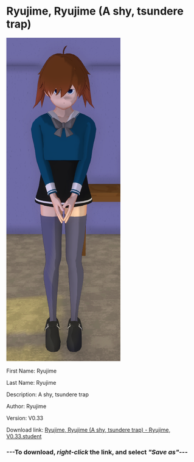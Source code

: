 # Ryujime, Ryujime (A shy, tsundere trap)

<img src = "https://raw.githubusercontent.com/Arbiter1223/Daigaku-Gurashi-Custom-Students/master/Students/Files/Ryujime%2C%20Ryujime%20(A%20shy%2C%20tsundere%20trap).png">

First Name: Ryujime

Last Name: Ryujime

Description: A shy, tsundere trap

Author: Ryujime

Version: V0.33

Download link: <a href="https://raw.githubusercontent.com/Arbiter1223/Daigaku-Gurashi-Custom-Students/master/Students/Files/Ryujime%2C%20Ryujime%20(A%20shy%2C%20tsundere%20trap)%20-%20Ryujime%2C%20V0.33.student">Ryujime, Ryujime (A shy, tsundere trap) - Ryujime, V0.33.student</a>

### ---**To download, _right-click_ the link, and select _"Save as"_**---
